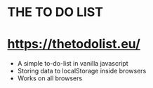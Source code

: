 # THE TO DO LIST

# https://thetodolist.eu/

- A simple to-do-list in vanilla javascript
- Storing data to localStorage inside browsers
- Works on all browsers

